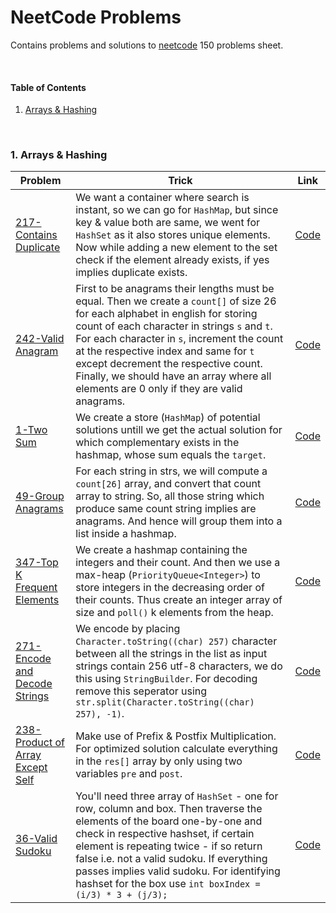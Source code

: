 # NeetCode Problems

Contains problems and solutions to [neetcode](https://neetcode.io/) 150 problems sheet.

<br>

#### Table of Contents

1. [Arrays & Hashing](#1-arrays--hashing)

<br>

### 1. Arrays & Hashing

|Problem|Trick|Link|
|-|-|-|
|[217-Contains Duplicate](https://leetcode.com/problems/contains-duplicate)|We want a container where search is instant, so we can go for `HashMap`, but since key & value both are same, we went for `HashSet` as it also stores unique elements. Now while adding a new element to the set check if the element already exists, if yes implies duplicate exists.|[Code](01_Arrays_and_Hashing/C01_217_Contains_Duplicate.java)|
|[242-Valid Anagram](https://leetcode.com/problems/valid-anagram)|First to be anagrams their lengths must be equal. Then we create a `count[]` of size 26 for each alphabet in english for storing count of each character in strings `s` and `t`. For each character in `s`, increment the count at the respective index and same for `t` except decrement the respective count. Finally, we should have an array where all elements are 0 only if they are valid anagrams.|[Code](01_Arrays_and_Hashing/C02_242_Valid_Anagram.java)|
|[1-Two Sum](https://leetcode.com/problems/two-sum)|We create a store (`HashMap`) of potential solutions untill we get the actual solution for which complementary exists in the hashmap, whose sum equals the `target`.|[Code](01_Arrays_and_Hashing/C03_1_Two_Sum.java)|
|[49-Group Anagrams](https://leetcode.com/problems/group-anagrams/)|For each string in strs, we will compute a `count[26]` array, and convert that count array to string. So, all those string which produce same count string implies are anagrams. And hence will group them into a list inside a hashmap.|[Code](01_Arrays_and_Hashing/C04_49_Group_Anagrams.java)|
|[347-Top K Frequent Elements](https://leetcode.com/problems/top-k-frequent-elements/)|We create a hashmap containing the integers and their count. And then we use a max-heap (`PriorityQueue<Integer>`) to store integers in the decreasing order of their counts. Thus create an integer array of size and `poll()` k elements from the heap.|[Code](01_Arrays_and_Hashing/C05_347_Top_K_Frequent_Elements.java)|
|[271-Encode and Decode Strings](#)|We encode by placing `Character.toString((char) 257)` character between all the strings in the list as input strings contain 256 utf-8 characters, we do this using `StringBuilder`. For decoding remove this seperator using `str.split(Character.toString((char) 257), -1)`.|[Code](01_Arrays_and_Hashing/C06_271_Encode_and_Decode_Strings.java)|
|[238-Product of Array Except Self](https://leetcode.com/problems/product-of-array-except-self)|Make use of Prefix & Postfix Multiplication. For optimized solution calculate everything in the `res[]` array by only using two variables `pre` and `post`.|[Code](01_Arrays_and_Hashing/C07_238_Product_of_Array_Except_Self.java)|
|[36-Valid Sudoku](https://leetcode.com/problems/valid-sudoku/)|You'll need three array of `HashSet` - one for row, column and box. Then traverse the elements of the board one-by-one and check in respective hashset, if certain element is repeating twice - if so return false i.e. not a valid sudoku. If everything passes implies valid sudoku. For identifying hashset for the box use `int boxIndex = (i/3) * 3 + (j/3);`|[Code](01_Arrays_and_Hashing/C08_36_Valid_Sudoku.java)|